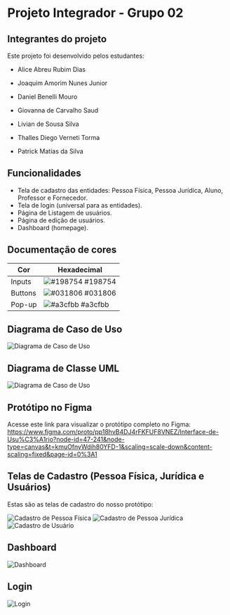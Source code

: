 
# Projeto Integrador - Grupo 02




 
## Integrantes do projeto

Este projeto foi desenvolvido pelos estudantes:

- Alice Abreu Rubim Dias

- Joaquim Amorim Nunes Junior

- Daniel Benelli Mouro

- Giovanna de Carvalho Saud

- Livian de Sousa Silva

- Thalles Diego Verneti Torma

- Patrick Matias da Silva
## Funcionalidades

- Tela de cadastro das entidades: Pessoa Física, Pessoa Jurídica, Aluno, Professor e Fornecedor.
- Tela de login (universal para as entidades).
- Página de Listagem de usuários.
- Página de edição de usuários.
- Dashboard (homepage).



## Documentação de cores

| Cor               | Hexadecimal                                                |
| ----------------- | ---------------------------------------------------------------- |
| Inputs            | ![#198754](https://via.placeholder.com/10/198754?text=+) #198754 |
| Buttons           | ![#031806](https://via.placeholder.com/10/031806?text=+) #031806 |
| Pop-up            | ![#a3cfbb](https://via.placeholder.com/10/a3cfbb?text=+) #a3cfbb |


## Diagrama de Caso de Uso
<img src="assets/img/casouso.jpg" alt="Diagrama de Caso de Uso">

## Diagrama de Classe UML
<img src="assets/img/classeuml.png" alt="Diagrama de Caso de Uso">

## Protótipo no Figma
Acesse este link para visualizar o protótipo completo no Figma: https://www.figma.com/proto/pp18hvB4DJ4rFKFUF8VNEZ/Interface-de-Usu%C3%A1rio?node-id=47-241&node-type=canvas&t=kmuOfnyWdih80YFD-1&scaling=scale-down&content-scaling=fixed&page-id=0%3A1

## Telas de Cadastro (Pessoa Física, Jurídica e Usuários)
Estas são as telas de cadastro do nosso protótipo:

<img src="assets/img/cadastropf.png" alt="Cadastro de Pessoa Física">

<img src="assets/img/cadastropj.png" alt="Cadastro de Pessoa Jurídica">

<img src="assets/img/cadastrouser.png" alt="Cadastro de Usuário">

## Dashboard
<img src="assets/img/dashboard.png" alt="Dashboard">

## Login
<img src="assets/img/login.png" alt="Login">
